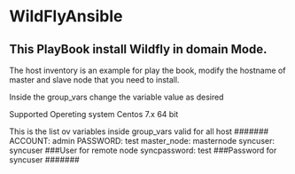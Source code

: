 # WildFlyAnsible


## This PlayBook install Wildfly in domain Mode.

The host inventory is an example for play the book, modify the hostname of master and slave node that you need to install.

Inside the group_vars change the variable value as desired

Supported Opereting system Centos 7.x 64 bit


This is the list ov variables inside group_vars valid for all host
#######
ACCOUNT: admin
PASSWORD: test
master_node: masternode
syncuser: syncuser ###User for remote node
syncpassword: test ###Password for syncuser
#######
